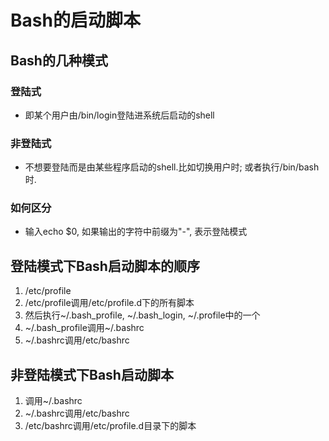 # Bash的启动脚本

## Bash的几种模式

### 登陆式

- 即某个用户由/bin/login登陆进系统后启动的shell

### 非登陆式

- 不想要登陆而是由某些程序启动的shell.比如切换用户时; 或者执行/bin/bash时.

### 如何区分

- 输入echo $0, 如果输出的字符中前缀为"-", 表示登陆模式

## 登陆模式下Bash启动脚本的顺序

1. /etc/profile
2. /etc/profile调用/etc/profile.d下的所有脚本
3. 然后执行~/.bash_profile, ~/.bash_login, ~/.profile中的一个
4. ~/.bash_profile调用~/.bashrc
5. ~/.bashrc调用/etc/bashrc

## 非登陆模式下Bash启动脚本

1. 调用~/.bashrc
2. ~/.bashrc调用/etc/bashrc
3. /etc/bashrc调用/etc/profile.d目录下的脚本
